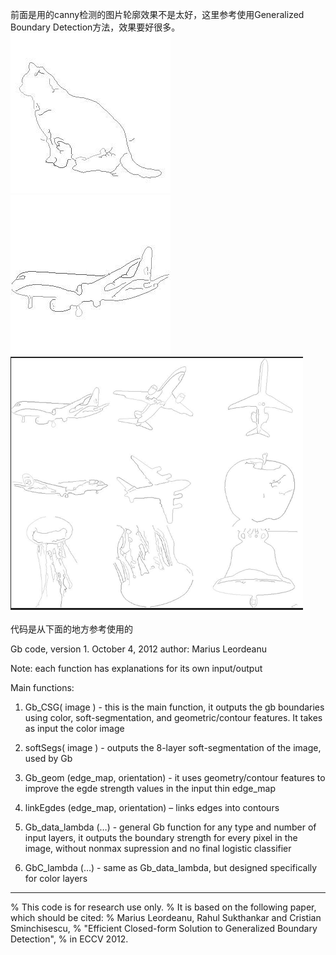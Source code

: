 前面是用的canny检测的图片轮廓效果不是太好，这里参考使用Generalized Boundary Detection方法，效果要好很多。
![](https://github.com/heixiaofeng/Gb_Code/raw/master/cat.jpg)
![](https://github.com/heixiaofeng/Gb_Code/raw/master/plane.jpg)
![](https://github.com/heixiaofeng/Gb_Code/raw/master/result.png)







代码是从下面的地方参考使用的

Gb code, version 1. October 4, 2012
author: Marius Leordeanu

Note: each function has explanations for its own input/output 

Main functions:

1. Gb_CSG( image ) - this is the main function, it outputs the gb boundaries using color, soft-segmentation, and geometric/contour features. It takes as input the color image 

2. softSegs( image ) - outputs the 8-layer soft-segmentation of the image, used by Gb

3. Gb_geom (edge_map, orientation) - it uses geometry/contour features to improve the egde strength values in the input thin edge_map

4. linkEgdes (edge_map, orientation) – links edges into contours

5. Gb_data_lambda (…) - general Gb function for any type and number of input layers, it outputs   the boundary strength for every pixel in the image, without nonmax supression and no final logistic classifier 

6. GbC_lambda (…) - same as Gb_data_lambda, but designed specifically for color layers

---------------------------------------------------------------------------
% This code is for research use only. 
% It is based on the following paper, which should be cited:
% Marius Leordeanu, Rahul Sukthankar and Cristian Sminchisescu, 
% "Efficient Closed-form Solution to Generalized Boundary Detection", 
% in ECCV 2012.
